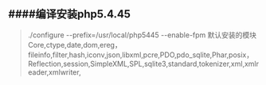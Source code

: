 ####编译安装php5.4.45
------
> ./configure --prefix=/usr/local/php5445 --enable-fpm 
> 默认安装的模块  Core,ctype,date,dom,ereg，fileinfo,filter,hash,iconv,json,libxml,pcre,PDO,pdo_sqlite,Phar,posix，Reflection,session,SimpleXML,SPL,sqlite3,standard,tokenizer,xml,xmlreader,xmlwriter,
